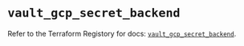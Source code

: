 # `vault_gcp_secret_backend`

Refer to the Terraform Registory for docs: [`vault_gcp_secret_backend`](https://www.terraform.io/docs/providers/vault/r/gcp_secret_backend).
